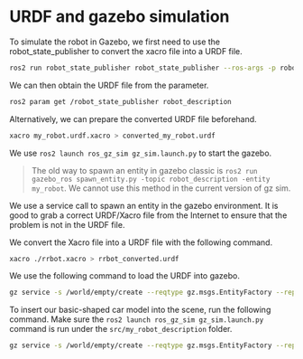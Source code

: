 # URDF and gazebo simulation

To simulate the robot in Gazebo, we first need to use the robot_state_publisher to convert the xacro file into a URDF file.

```bash
ros2 run robot_state_publisher robot_state_publisher --ros-args -p robot_description:="$(xacro my_robot.urdf.xacro)"
```

We can then obtain the URDF file from the parameter.

```bash
ros2 param get /robot_state_publisher robot_description
```

Alternatively, we can prepare the converted URDF file beforehand.

```bash
xacro my_robot.urdf.xacro > converted_my_robot.urdf
```

We use `ros2 launch ros_gz_sim gz_sim.launch.py` to start the gazebo.


> The old way to spawn an entity in gazebo classic is `ros2 run gazebo_ros spawn_entity.py -topic robot_description -entity my_robot`. We cannot use this method in the current version of gz sim.


We use a service call to spawn an entity in the gazebo environment. It is good to grab a correct URDF/Xacro file from the Internet to ensure that the problem is not in the URDF file.

We convert the Xacro file into a URDF file with the following command.

```bash
xacro ./rrbot.xacro > rrbot_converted.urdf
```

We use the following command to load the URDF into gazebo.

```bash
gz service -s /world/empty/create --reqtype gz.msgs.EntityFactory --reptype gz.msgs.Boolean --timeout 1000 --req 'sdf_filename: "/home/yuanjian/Development/ros2_course_ws/src/my_robot_description/urdf_online/rrbot_converted.urdf", name: "my_model"'
```

To insert our basic-shaped car model into the scene, run the following command. Make sure the `ros2 launch ros_gz_sim gz_sim.launch.py` command is run under the `src/my_robot_description` folder.

```bash
gz service -s /world/empty/create --reqtype gz.msgs.EntityFactory --reptype gz.msgs.Boolean --timeout 1000 --req 'sdf_filename: "urdf/converted.urdf", name: "my_model"'
```